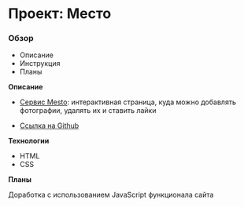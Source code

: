 # Проект: Место

### Обзор

* Описание
* Инструкция
* Планы

**Описание**

* [Сервис Mesto](https://deeelis.github.io/mesto-project-bootcamp/): интерактивная страница, куда можно добавлять фотографии, удалять их и ставить лайки

* [Ссылка на Github](https://github.com/deeelis/mesto-project-bootcamp)

**Технологии**

* HTML
* CSS

**Планы**

Доработка с использованием JavaScript функционала сайта
